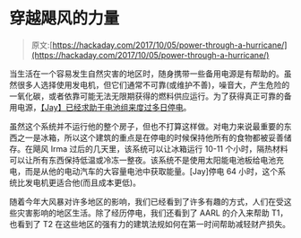 # 穿越飓风的力量

> 原文:[https://hackaday.com/2017/10/05/power-through-a-hurricane/](https://hackaday.com/2017/10/05/power-through-a-hurricane/)

当生活在一个容易发生自然灾害的地区时，随身携带一些备用电源是有帮助的。虽然很多人选择使用发电机，但它们通常不可靠(或维护不善)，噪音大，产生危险的一氧化碳，或者依靠可能无法无限期获得的燃料供应运行。为了获得真正可靠的备用电源，[【Jay】已经求助于电池组来度过多日停电](https://www.summet.com/blog/2017/09/13/how-i-powered-my-fridge-through-a-multi-day-outage-from-an-electric-vehicle/)。

虽然这个系统并不运行他的整个房子，但也不打算这样做。对电力来说最重要的东西之一是冰箱，所以这个建筑的重点是在停电的时候保持他所有的食物都被妥善储存。在飓风 Irma 过后的几天里，该系统可以让冰箱运行 10-11 个小时，隔热材料可以让所有东西保持低温或冷冻一整夜。该系统不是使用太阳能电池板给电池充电，而是从他的电动汽车的大容量电池中获取能量。[Jay]停电 64 小时，这个系统比发电机更适合他(而且成本更低)。

随着今年大风暴对许多地区的影响，我们已经看到了许多有趣的方式，人们在受这些灾害影响的地区生活。除了经历停电，我们还看到了 AARL 的介入来帮助 T1，也看到了 T2 在这些地区的强有力的建筑法规如何在第一时间帮助减轻财产损失。